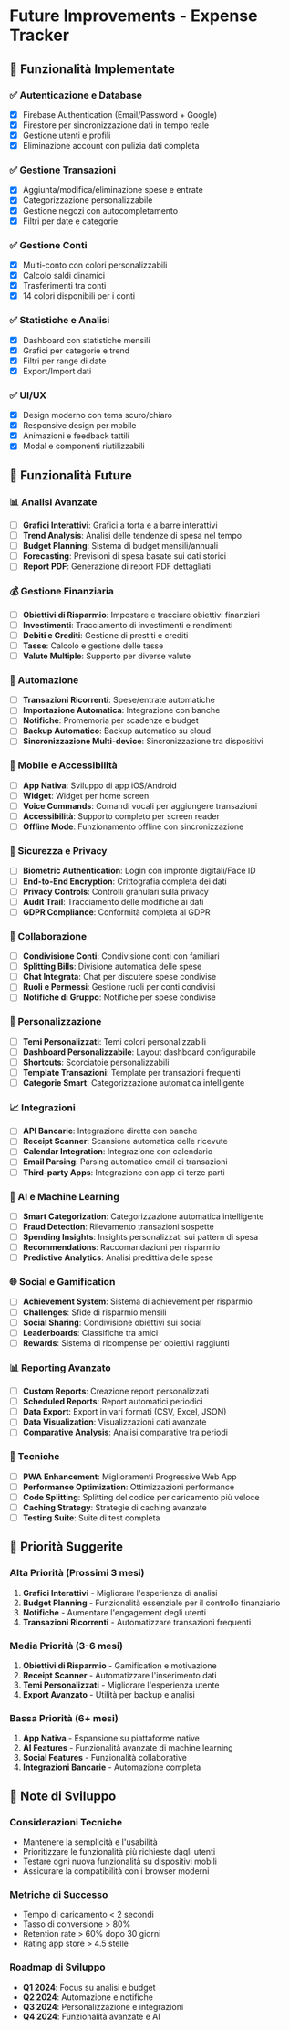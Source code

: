 # Future Improvements - Expense Tracker

## 🚀 Funzionalità Implementate

### ✅ Autenticazione e Database
- [x] Firebase Authentication (Email/Password + Google)
- [x] Firestore per sincronizzazione dati in tempo reale
- [x] Gestione utenti e profili
- [x] Eliminazione account con pulizia dati completa

### ✅ Gestione Transazioni
- [x] Aggiunta/modifica/eliminazione spese e entrate
- [x] Categorizzazione personalizzabile
- [x] Gestione negozi con autocompletamento
- [x] Filtri per date e categorie

### ✅ Gestione Conti
- [x] Multi-conto con colori personalizzabili
- [x] Calcolo saldi dinamici
- [x] Trasferimenti tra conti
- [x] 14 colori disponibili per i conti

### ✅ Statistiche e Analisi
- [x] Dashboard con statistiche mensili
- [x] Grafici per categorie e trend
- [x] Filtri per range di date
- [x] Export/Import dati

### ✅ UI/UX
- [x] Design moderno con tema scuro/chiaro
- [x] Responsive design per mobile
- [x] Animazioni e feedback tattili
- [x] Modal e componenti riutilizzabili

## 🔮 Funzionalità Future

### 📊 Analisi Avanzate
- [ ] **Grafici Interattivi**: Grafici a torta e a barre interattivi
- [ ] **Trend Analysis**: Analisi delle tendenze di spesa nel tempo
- [ ] **Budget Planning**: Sistema di budget mensili/annuali
- [ ] **Forecasting**: Previsioni di spesa basate sui dati storici
- [ ] **Report PDF**: Generazione di report PDF dettagliati

### 💰 Gestione Finanziaria
- [ ] **Obiettivi di Risparmio**: Impostare e tracciare obiettivi finanziari
- [ ] **Investimenti**: Tracciamento di investimenti e rendimenti
- [ ] **Debiti e Crediti**: Gestione di prestiti e crediti
- [ ] **Tasse**: Calcolo e gestione delle tasse
- [ ] **Valute Multiple**: Supporto per diverse valute

### 🔄 Automazione
- [ ] **Transazioni Ricorrenti**: Spese/entrate automatiche
- [ ] **Importazione Automatica**: Integrazione con banche
- [ ] **Notifiche**: Promemoria per scadenze e budget
- [ ] **Backup Automatico**: Backup automatico su cloud
- [ ] **Sincronizzazione Multi-device**: Sincronizzazione tra dispositivi

### 📱 Mobile e Accessibilità
- [ ] **App Nativa**: Sviluppo di app iOS/Android
- [ ] **Widget**: Widget per home screen
- [ ] **Voice Commands**: Comandi vocali per aggiungere transazioni
- [ ] **Accessibilità**: Supporto completo per screen reader
- [ ] **Offline Mode**: Funzionamento offline con sincronizzazione

### 🔐 Sicurezza e Privacy
- [ ] **Biometric Authentication**: Login con impronte digitali/Face ID
- [ ] **End-to-End Encryption**: Crittografia completa dei dati
- [ ] **Privacy Controls**: Controlli granulari sulla privacy
- [ ] **Audit Trail**: Tracciamento delle modifiche ai dati
- [ ] **GDPR Compliance**: Conformità completa al GDPR

### 🤝 Collaborazione
- [ ] **Condivisione Conti**: Condivisione conti con familiari
- [ ] **Splitting Bills**: Divisione automatica delle spese
- [ ] **Chat Integrata**: Chat per discutere spese condivise
- [ ] **Ruoli e Permessi**: Gestione ruoli per conti condivisi
- [ ] **Notifiche di Gruppo**: Notifiche per spese condivise

### 🎯 Personalizzazione
- [ ] **Temi Personalizzati**: Temi colori personalizzabili
- [ ] **Dashboard Personalizzabile**: Layout dashboard configurabile
- [ ] **Shortcuts**: Scorciatoie personalizzabili
- [ ] **Template Transazioni**: Template per transazioni frequenti
- [ ] **Categorie Smart**: Categorizzazione automatica intelligente

### 📈 Integrazioni
- [ ] **API Bancarie**: Integrazione diretta con banche
- [ ] **Receipt Scanner**: Scansione automatica delle ricevute
- [ ] **Calendar Integration**: Integrazione con calendario
- [ ] **Email Parsing**: Parsing automatico email di transazioni
- [ ] **Third-party Apps**: Integrazione con app di terze parti

### 🧠 AI e Machine Learning
- [ ] **Smart Categorization**: Categorizzazione automatica intelligente
- [ ] **Fraud Detection**: Rilevamento transazioni sospette
- [ ] **Spending Insights**: Insights personalizzati sui pattern di spesa
- [ ] **Recommendations**: Raccomandazioni per risparmio
- [ ] **Predictive Analytics**: Analisi predittiva delle spese

### 🌐 Social e Gamification
- [ ] **Achievement System**: Sistema di achievement per risparmio
- [ ] **Challenges**: Sfide di risparmio mensili
- [ ] **Social Sharing**: Condivisione obiettivi sui social
- [ ] **Leaderboards**: Classifiche tra amici
- [ ] **Rewards**: Sistema di ricompense per obiettivi raggiunti

### 📊 Reporting Avanzato
- [ ] **Custom Reports**: Creazione report personalizzati
- [ ] **Scheduled Reports**: Report automatici periodici
- [ ] **Data Export**: Export in vari formati (CSV, Excel, JSON)
- [ ] **Data Visualization**: Visualizzazioni dati avanzate
- [ ] **Comparative Analysis**: Analisi comparative tra periodi

### 🔧 Tecniche
- [ ] **PWA Enhancement**: Miglioramenti Progressive Web App
- [ ] **Performance Optimization**: Ottimizzazioni performance
- [ ] **Code Splitting**: Splitting del codice per caricamento più veloce
- [ ] **Caching Strategy**: Strategie di caching avanzate
- [ ] **Testing Suite**: Suite di test completa

## 🎯 Priorità Suggerite

### Alta Priorità (Prossimi 3 mesi)
1. **Grafici Interattivi** - Migliorare l'esperienza di analisi
2. **Budget Planning** - Funzionalità essenziale per il controllo finanziario
3. **Notifiche** - Aumentare l'engagement degli utenti
4. **Transazioni Ricorrenti** - Automatizzare transazioni frequenti

### Media Priorità (3-6 mesi)
1. **Obiettivi di Risparmio** - Gamification e motivazione
2. **Receipt Scanner** - Automatizzare l'inserimento dati
3. **Temi Personalizzati** - Migliorare l'esperienza utente
4. **Export Avanzato** - Utilità per backup e analisi

### Bassa Priorità (6+ mesi)
1. **App Nativa** - Espansione su piattaforme native
2. **AI Features** - Funzionalità avanzate di machine learning
3. **Social Features** - Funzionalità collaborative
4. **Integrazioni Bancarie** - Automazione completa

## 📝 Note di Sviluppo

### Considerazioni Tecniche
- Mantenere la semplicità e l'usabilità
- Prioritizzare le funzionalità più richieste dagli utenti
- Testare ogni nuova funzionalità su dispositivi mobili
- Assicurare la compatibilità con i browser moderni

### Metriche di Successo
- Tempo di caricamento < 2 secondi
- Tasso di conversione > 80%
- Retention rate > 60% dopo 30 giorni
- Rating app store > 4.5 stelle

### Roadmap di Sviluppo
- **Q1 2024**: Focus su analisi e budget
- **Q2 2024**: Automazione e notifiche
- **Q3 2024**: Personalizzazione e integrazioni
- **Q4 2024**: Funzionalità avanzate e AI 